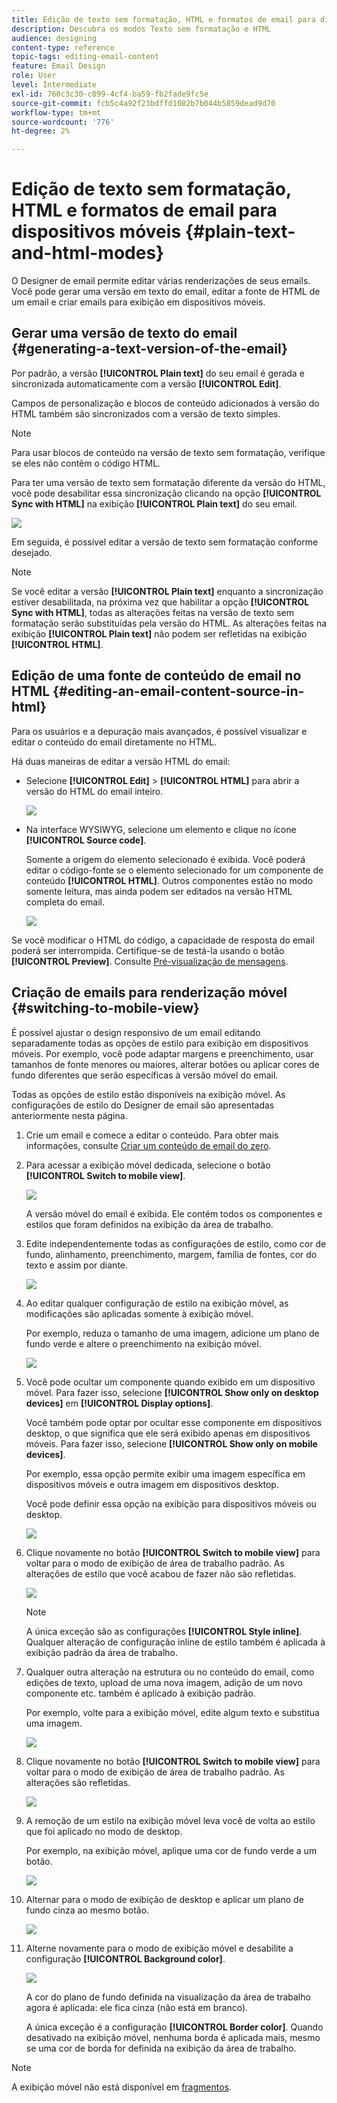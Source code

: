 ```yaml
---
title: Edição de texto sem formatação, HTML e formatos de email para dispositivos móveis
description: Descubra os modos Texto sem formatação e HTML
audience: designing
content-type: reference
topic-tags: editing-email-content
feature: Email Design
role: User
level: Intermediate
exl-id: 760c3c30-c899-4cf4-ba59-fb2fade9fc5e
source-git-commit: fcb5c4a92f23bdffd1082b7b044b5859dead9d70
workflow-type: tm+mt
source-wordcount: '776'
ht-degree: 2%

---
```


# Edição de texto sem formatação, HTML e formatos de email para dispositivos móveis {#plain-text-and-html-modes}

O Designer de email permite editar várias renderizações de seus emails. Você pode gerar uma versão em texto do email, editar a fonte de HTML de um email e criar emails para exibição em dispositivos móveis.

## Gerar uma versão de texto do email {#generating-a-text-version-of-the-email}

Por padrão, a versão **[!UICONTROL Plain text]** do seu email é gerada e sincronizada automaticamente com a versão **[!UICONTROL Edit]**.

Campos de personalização e blocos de conteúdo adicionados à versão do HTML também são sincronizados com a versão de texto simples.

>[!NOTE]
>
>Para usar blocos de conteúdo na versão de texto sem formatação, verifique se eles não contêm o código HTML.

Para ter uma versão de texto sem formatação diferente da versão do HTML, você pode desabilitar essa sincronização clicando na opção **[!UICONTROL Sync with HTML]** na exibição **[!UICONTROL Plain text]** do seu email.

![](assets/email_designer_textversion.png)

Em seguida, é possível editar a versão de texto sem formatação conforme desejado.

>[!NOTE]
>
>Se você editar a versão **[!UICONTROL Plain text]** enquanto a sincronização estiver desabilitada, na próxima vez que habilitar a opção **[!UICONTROL Sync with HTML]**, todas as alterações feitas na versão de texto sem formatação serão substituídas pela versão do HTML. As alterações feitas na exibição **[!UICONTROL Plain text]** não podem ser refletidas na exibição **[!UICONTROL HTML]**.

## Edição de uma fonte de conteúdo de email no HTML {#editing-an-email-content-source-in-html}

Para os usuários e a depuração mais avançados, é possível visualizar e editar o conteúdo do email diretamente no HTML.

Há duas maneiras de editar a versão HTML do email:

* Selecione **[!UICONTROL Edit]** > **[!UICONTROL HTML]** para abrir a versão do HTML do email inteiro.

  ![](assets/email_designer_html1.png)

* Na interface WYSIWYG, selecione um elemento e clique no ícone **[!UICONTROL Source code]**.

  Somente a origem do elemento selecionado é exibida. Você poderá editar o código-fonte se o elemento selecionado for um componente de conteúdo **[!UICONTROL HTML]**. Outros componentes estão no modo somente leitura, mas ainda podem ser editados na versão HTML completa do email.

  ![](assets/email_designer_html2.png)

Se você modificar o HTML do código, a capacidade de resposta do email poderá ser interrompida. Certifique-se de testá-la usando o botão **[!UICONTROL Preview]**. Consulte [Pré-visualização de mensagens](../../sending/using/previewing-messages.md).

## Criação de emails para renderização móvel {#switching-to-mobile-view}

É possível ajustar o design responsivo de um email editando separadamente todas as opções de estilo para exibição em dispositivos móveis. Por exemplo, você pode adaptar margens e preenchimento, usar tamanhos de fonte menores ou maiores, alterar botões ou aplicar cores de fundo diferentes que serão específicas à versão móvel do email.

Todas as opções de estilo estão disponíveis na exibição móvel. As configurações de estilo do Designer de email são apresentadas anteriormente nesta página.

1. Crie um email e comece a editar o conteúdo. Para obter mais informações, consulte [Criar um conteúdo de email do zero](../../designing/using/designing-from-scratch.md#designing-an-email-content-from-scratch).
1. Para acessar a exibição móvel dedicada, selecione o botão **[!UICONTROL Switch to mobile view]**.

   ![](assets/email_designer_mobile_view_switch.png)

   A versão móvel do email é exibida. Ele contém todos os componentes e estilos que foram definidos na exibição da área de trabalho.

1. Edite independentemente todas as configurações de estilo, como cor de fundo, alinhamento, preenchimento, margem, família de fontes, cor do texto e assim por diante.

   ![](assets/email_designer_mobile_view.png)

1. Ao editar qualquer configuração de estilo na exibição móvel, as modificações são aplicadas somente à exibição móvel.

   Por exemplo, reduza o tamanho de uma imagem, adicione um plano de fundo verde e altere o preenchimento na exibição móvel.

   ![](assets/email_designer_mobile_view_change.png)

1. Você pode ocultar um componente quando exibido em um dispositivo móvel. Para fazer isso, selecione **[!UICONTROL Show only on desktop devices]** em **[!UICONTROL Display options]**.

   Você também pode optar por ocultar esse componente em dispositivos desktop, o que significa que ele será exibido apenas em dispositivos móveis. Para fazer isso, selecione **[!UICONTROL Show only on mobile devices]**.

   Por exemplo, essa opção permite exibir uma imagem específica em dispositivos móveis e outra imagem em dispositivos desktop.

   Você pode definir essa opção na exibição para dispositivos móveis ou desktop.

   ![](assets/email_designer_mobile_hide.png)

1. Clique novamente no botão **[!UICONTROL Switch to mobile view]** para voltar para o modo de exibição de área de trabalho padrão. As alterações de estilo que você acabou de fazer não são refletidas.

   ![](assets/email_designer_mobile_view_desktop_no-change.png)

   >[!NOTE]
   >
   >A única exceção são as configurações **[!UICONTROL Style inline]**. Qualquer alteração de configuração inline de estilo também é aplicada à exibição padrão da área de trabalho.

1. Qualquer outra alteração na estrutura ou no conteúdo do email, como edições de texto, upload de uma nova imagem, adição de um novo componente etc. também é aplicado à exibição padrão.

   Por exemplo, volte para a exibição móvel, edite algum texto e substitua uma imagem.

   ![](assets/email_designer_mobile_view_change_content.png)

1. Clique novamente no botão **[!UICONTROL Switch to mobile view]** para voltar para o modo de exibição de área de trabalho padrão. As alterações são refletidas.

   ![](assets/email_designer_mobile_view_desktop_content-change.png)

1. A remoção de um estilo na exibição móvel leva você de volta ao estilo que foi aplicado no modo de desktop.

   Por exemplo, na exibição móvel, aplique uma cor de fundo verde a um botão.

   ![](assets/email_designer_mobile_view_background_mobile.png)

1. Alternar para o modo de exibição de desktop e aplicar um plano de fundo cinza ao mesmo botão.

   ![](assets/email_designer_mobile_view_background_desktop.png)

1. Alterne novamente para o modo de exibição móvel e desabilite a configuração **[!UICONTROL Background color]**.

   ![](assets/email_designer_mobile_view_background_mobile_disabled.png)

   A cor do plano de fundo definida na visualização da área de trabalho agora é aplicada: ele fica cinza (não está em branco).

   A única exceção é a configuração **[!UICONTROL Border color]**. Quando desativado na exibição móvel, nenhuma borda é aplicada mais, mesmo se uma cor de borda for definida na exibição da área de trabalho.

>[!NOTE]
>
>A exibição móvel não está disponível em [fragmentos](../../designing/using/using-reusable-content.md#about-fragments).

